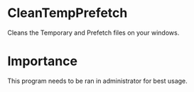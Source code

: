 # CleanTempPrefetch
Cleans the Temporary and Prefetch files on your windows.

# Importance
This program needs to be ran in administrator for best usage.
